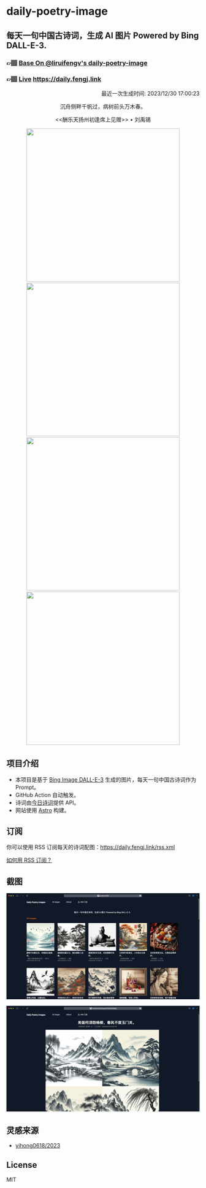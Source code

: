 
# daily-poetry-image

## 每天一句中国古诗词，生成 AI 图片 Powered by Bing DALL-E-3.

### 👉🏽 [Base On @liruifengv's daily-poetry-image](https://github.com/liruifengv/daily-poetry-image)

### 👉🏽 [Live](https://daily.fengj.link) https://daily.fengj.link

<p align="right">
  最近一次生成时间: 2023/12/30 17:00:23
</p>
<p align="center">
沉舟侧畔千帆过，病树前头万木春。
</p>
<p align="center">
<<酬乐天扬州初逢席上见赠>> • 刘禹锡
</p>
<p align="center">
<img src="https://tse4.mm.bing.net/th/id/OIG.OrR3hDBkzdG6gw0lT6Qe" height="400" width="400" />
<img src="https://tse4.mm.bing.net/th/id/OIG.lJnxsI5TjAsTYjRXWXPk" height="400" width="400" />
<img src="https://tse2.mm.bing.net/th/id/OIG..63WvCX_wpoM0X8R0rYJ" height="400" width="400" />
<img src="https://tse4.mm.bing.net/th/id/OIG.E4tk7.WcuYIfJjLaO6.L" height="400" width="400" />
</p>

## 项目介绍

-   本项目是基于 [Bing Image DALL-E-3](https://www.bing.com/images/create) 生成的图片，每天一句中国古诗词作为 Prompt。
-   GitHub Action 自动触发。
-   诗词由[今日诗词](https://www.jinrishici.com/)提供 API。
-   网站使用 [Astro](https://astro.build) 构建。

## 订阅

你可以使用 RSS 订阅每天的诗词配图：https://daily.fengj.link/rss.xml

[如何用 RSS 订阅？](https://zhuanlan.zhihu.com/p/55026716)

## 截图

![图片列表](./screenshots/Snipaste_2023-12-28_21-00-26.png)

![图片详情](./screenshots/Snipaste_2023-12-28_21-00-53.png)

## 灵感来源

-   [yihong0618/2023](https://github.com/yihong0618/2023)

## License

MIT
